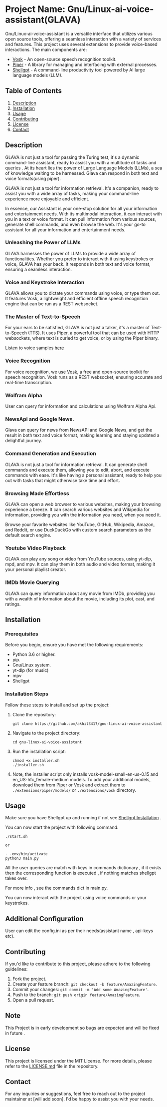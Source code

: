 # Project Name: Gnu/Linux-ai-voice-assistant(GLAVA)

Gnu/Linux-ai-voice-assistant is a versatile interface that utilizes various open source tools, offering a seamless interaction with a variety of services and features. This project uses several extensions to provide voice-based interactions. The main components are:

- [Vosk](https://alphacephei.com/vosk/) - An open-source speech recognition toolkit.
- [Piper](https://github.com/rhasspy/piper) - A library for managing and interfacing with external processes.
- [Shellgpt](https://github.com/TheR1D/shell_gpt) - A command-line productivity tool powered by AI large language models (LLM).

## Table of Contents
1. [Description](#description)
2. [Installation](#installation)
3. [Usage](#usage)
4. [Contributing](#contributing)
5. [License](#license)
6. [Contact](#contact)

## Description

GLAVA is not just a tool for passing the Turing test, it's a dynamic command-line assistant, ready to assist you with a multitude of tasks and queries . At its heart lies the power of Large Language Models (LLMs), a sea of knowledge waiting to be harnessed. Glava can respond in both text and voice formats(using piper).

GLAVA is not just a tool for information retrieval. It's a companion, ready to assist you with a wide array of tasks, making your command-line experience more enjoyable and efficient.

In essence, our Assistant is your one-stop solution for all your information and entertainment needs. With its multimodal interaction, it can interact with you in a text or voice format. It can pull information from various sources, generate shell commands, and even browse the web. It's your go-to assistant for all your information and entertainment needs.

### Unleashing the Power of LLMs

GLAVA harnesses the power of LLMs to provide a wide array of functionalities. Whether you prefer to interact with it using keystrokes or voice, GLAVA has your back. It responds in both text and voice format, ensuring a seamless interaction.

### Voice and Keystroke Interaction

GLAVA allows you to dictate your commands using voice, or type them out. It features Vosk, a lightweight and efficient offline speech recognition engine that can be run as a REST websocket.

### The Master of Text-to-Speech

For your ears to be satisfied, GLAVA is not just a talker, it's a master of Text-to-Speech (TTS). It uses Piper, a powerful tool that can be used with HTTP websockets, where text is curled to get voice, or by using the Piper binary.

Listen to voice samples [here](https://rhasspy.github.io/piper-samples/)

### Voice Recognition 

For voice recognition, we use [Vosk](https://alphacephei.com/vosk/), a free and open-source toolkit for speech recognition. Vosk runs as a REST websocket, ensuring accurate and real-time transcription. 

### Wolfram Alpha 

User can query for information and calculations  using  Wolfram Alpha Api.

### NewsApi and Google News.

Glava can query for news from NewsAPI and Google News, and get the result in both text and voice format, making learning and staying updated a delightful journey.

### Command Generation and Execution

GLAVA is not just a tool for information retrieval. It can generate shell commands and execute them, allowing you to edit, abort, and execute commands with ease. It's like having a personal assistant, ready to help you out with tasks that might otherwise take time and effort.

### Browsing Made Effortless

GLAVA can open a web browser to various websites, making your browsing experience a breeze. It can search various websites and Wikipedia for information, providing you with the information you need, when you need it.

Browse your favorite websites like YouTube, GitHub, Wikipedia, Amazon, and Reddit, or use DuckDuckGo with custom search parameters as the default search engine.

### Youtube Video Playback

GLAVA can play any song or video from YouTube sources, using yt-dlp, mpd, and mpv. It can play them in both audio and video format, making it your personal playlist creator.

### IMDb Movie Querying

GLAVA can query information about any movie from IMDb, providing you with a wealth of information about the movie, including its plot, cast, and ratings.


## Installation

### Prerequisites
Before you begin, ensure you have met the following requirements:

- Python 3.6 or higher.
- pip.
- Gnu/Linux system.
- yt-dlp (for music)
- mpv
- Shellgpt

### Installation Steps

Follow these steps to install and set up the project:

1. Clone the repository:

   ```
   git clone https://github.com/akhil3417/gnu-linux-ai-voice-assistant
   ```

2. Navigate to the project directory:

   ```
   cd gnu-linux-ai-voice-assistant
   ```

3. Run the installation script:

   ```
   chmod +x installer.sh
   ./installer.sh
   ```

4. Note, the installer script only installs vosk-model-small-en-us-0.15 and en_US-hfc_female-medium models. To add your additional models, download them from [Piper](https://huggingface.co/rhasspy/piper-voices/tree/v1.0.0) or [Vosk](https://alphacephei.com/vosk/models) and extract them to `./extensions/piper/models/` or `./extensions/vosk` directory.

## Usage

Make sure you have Shellgpt  up and running if not see [Shellgpt Installation](https://github.com/TheR1D/shell_gpt/tree/main#installation) .


You can  now start the project with following command:

```
./start.sh

or

. .env/bin/activate
python3 main.py

```


All the user queries are match with keys in commands dictionary , if it exists then the corresponding function is executed , if nothing matches shellgpt takes over.

For more info , see the commands dict in main.py.

You can now interact with the project using voice commands or your keystrokes.

## Additional Configuration

User can edit the config.ini as per their needs(assistant name , api-keys etc).

## Contributing

If you'd like to contribute to this project, please adhere to the following guidelines:

1. Fork the project.
2. Create your feature branch: `git checkout -b feature/AmazingFeature`.
3. Commit your changes: `git commit -m 'Add some AmazingFeature'`.
4. Push to the branch: `git push origin feature/AmazingFeature`.
5. Open a pull request.

## Note

This Project is in early development so bugs are expected and will be fixed in future .

## License

This project is licensed under the MIT License. For more details, please refer to the [LICENSE.md](LICENSE.md) file in the repository.

## Contact

For any inquiries or suggestions, feel free to reach out to the project maintainer at [will add soon]. I'd be happy to assist you with your needs.
